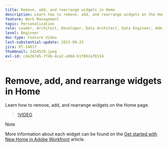 ```yaml
---
title: Remove, add, and rearrange widgets in Home
description: Learn how to remove, add, and rearrange widgets on the Home page.
feature: Work Management
topic: Personalization
role: Leader, Architect, Developer, Data Architect, Data Engineer, Admin, User
level: Beginner
doc-type: Feature Video
last-substantial-update: 2023-09-25
jira: KT-14017
thumbnail: 3424529.jpeg
exl-id: c4e26745-7fdb-4ca2-a968-b1f062afb514
---
```

# Remove, add, and rearrange widgets in Home

Learn how to remove, add, and rearrange widgets on the Home page.

>[!VIDEO](https://video.tv.adobe.com/v/3424529/?quality=12&learn=on)

>[!NOTE]
   >
   >   More information about each widget can be found on the [Get started with New Home in Adobe Workfront](https://experienceleague.adobe.com/docs/workfront/using/basics/home/new-home/get-started-with-new-home.html?lang=en) article.